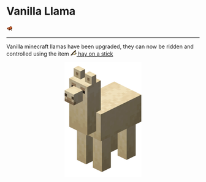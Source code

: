 # Vanilla Llama

<img src="../images/saddle.png">

----------------------------------------------

Vanilla minecraft llamas have been upgraded, they can now be ridden and controlled
using the item [<img src="../images/hay_on_a_stick.png"> hay on a stick](/docs/items/hay-on-a-stick)

<p align="center">
        <img src="../images/creamy_llama.png" width="200" height="300">
</p>

